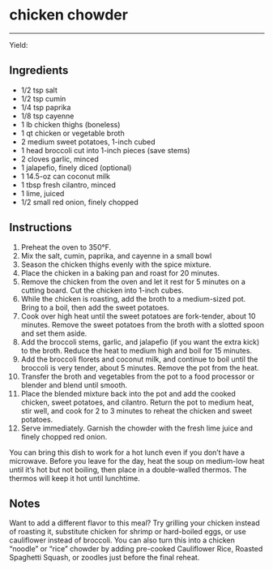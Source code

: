 # chicken chowder
---
Yield: 

## Ingredients
- 1/2 tsp salt
- 1/2 tsp cumin
- 1/4 tsp paprika
- 1/8 tsp cayenne
- 1 lb chicken thighs (boneless)
- 1 qt chicken or vegetable broth
- 2 medium sweet potatoes, 1-inch cubed
- 1 head broccoli cut into 1-inch pieces (save stems)
- 2 cloves garlic, minced
- 1 jalapefio, finely diced (optional)
- 1 14.5-oz can coconut milk
- 1 tbsp fresh cilantro, minced
- 1 lime, juiced
- 1/2 small red onion, finely chopped

## Instructions
1. Preheat the oven to 350°F.
2. Mix the salt, cumin, paprika, and cayenne in a small bowl
3. Season the chicken thighs evenly with the spice mixture.
4. Place the chicken in a baking pan and roast for 20 minutes.
5. Remove the chicken from the oven and let it rest for 5 minutes on a cutting board. Cut the chicken into 1-inch cubes.
6. While the chicken is roasting, add the broth to a medium-sized pot. Bring to a boil, then add the sweet potatoes.
7. Cook over high heat until the sweet potatoes are fork-tender, about 10 minutes. Remove the sweet potatoes from the broth with a slotted spoon and set them aside.
8. Add the broccoli stems, garlic, and jalapefio (if you want the extra kick) to the broth. Reduce the heat to medium high and boil for 15 minutes.
9. Add the broccoli florets and coconut milk, and continue to boil until the broccoli is very tender, about 5 minutes. Remove the pot from the heat.
10. Transfer the broth and vegetables from the pot to a food processor or blender and blend until smooth.
11. Place the blended mixture back into the pot and add the cooked chicken, sweet potatoes, and cilantro. Return the pot to medium heat, stir well, and cook for 2 to 3 minutes to reheat the chicken and sweet potatoes.
12. Serve immediately. Garnish the chowder with the fresh lime juice and finely chopped red onion.

You can bring this dish to work for a hot lunch even if you don’t have a microwave. Before you leave for the day, heat the soup on medium-low heat until it’s hot but not boiling, then place in a double-walled thermos. The thermos will keep it hot until lunchtime.

## Notes

Want to add a different flavor to this meal? Try grilling your chicken instead of roasting it, substitute chicken for shrimp or hard-boiled eggs, or use cauliflower instead of broccoli. You can also turn this into a chicken “noodle” or “rice” chowder by adding pre-cooked Cauliflower Rice, Roasted Spaghetti Squash, or zoodles just before the final reheat.
